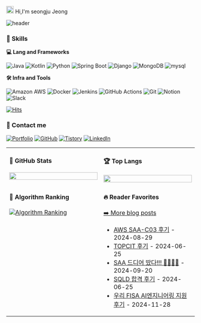 <img src='https://x.tw93.fun/images/hi.gif' alt='Hi' width="20"/> Hi,I'm seongju Jeong

![header](https://capsule-render.vercel.app/api?type=waving&color=gradient&height=200&text=Challenging+Data+Engineer&fontSize=50&fontAlign=50&fontAlignY=40&desc=Passion%2C+Challenge%2C+Sincerity&descSize=20&descAlign=50&descAlignY=60)





### 🦾 Skills

**💻 Lang and Frameworks**

![Java](https://img.shields.io/badge/Java-000000.svg?&style=for-the-badge) 
![Kotlin](https://img.shields.io/badge/kotlin-7F52FF.svg?&style=for-the-badge&logo=kotlin&logoColor=white) 
![Python](https://img.shields.io/badge/python-3776AB.svg?&style=for-the-badge&logo=python&logoColor=white) 
![Spring Boot](https://img.shields.io/badge/springboot-6DB33F.svg?&style=for-the-badge&logo=springboot&logoColor=white) 
![Django](https://img.shields.io/badge/django-092E20.svg?&style=for-the-badge&logo=django&logoColor=white) 
![MongoDB](https://img.shields.io/badge/mongodb-47A248.svg?&style=for-the-badge&logo=mongodb&logoColor=white) 
![mysql](https://img.shields.io/badge/mysql-4479A1.svg?&style=for-the-badge&logo=mysql&logoColor=white)


**🛠️ Infra and Tools**

![Amazon AWS](https://img.shields.io/badge/amazonaws-232F3E.svg?&style=for-the-badge&logo=amazonaws&logoColor=white) 
![Docker](https://img.shields.io/badge/docker-2496ED.svg?&style=for-the-badge&logo=docker&logoColor=white) 
![Jenkins](https://img.shields.io/badge/jenkins-D24939.svg?&style=for-the-badge&logo=jenkins&logoColor=white) 
![GitHub Actions](https://img.shields.io/badge/githubactions-2088FF.svg?&style=for-the-badge&logo=githubactions&logoColor=white) 
![Git](https://img.shields.io/badge/git-F05032.svg?&style=for-the-badge&logo=git&logoColor=white) 
![Notion](https://img.shields.io/badge/notion-000000.svg?&style=for-the-badge&logo=notion&logoColor=white) 
![Slack](https://img.shields.io/badge/slack-4A154B.svg?&style=for-the-badge&logo=slack&logoColor=white)



[![Hits](https://hits.seeyoufarm.com/api/count/incr/badge.svg?url=https%3A%2F%2Fgithub.com%2Fseongjju%2Fhit-counter&count_bg=%23327B6F&title_bg=%23555555&icon=&icon_color=%23E7E7E7&title=views&edge_flat=false)](https://hits.seeyoufarm.com)

### 👋 Contact me 

[![Portfolio](https://img.shields.io/badge/portfolio-000000.svg?&style=for-the-badge&logo=portfolio&logoColor=white)](https://www.seongjudev.link) 
[![GitHub](https://img.shields.io/badge/github-181717.svg?&style=for-the-badge&logo=github&logoColor=white)](https://github.com/seongjju)
[![Tistory](https://img.shields.io/badge/tistory-000000.svg?&style=for-the-badge&logo=tistory&logoColor=white)](https://koreatstm.tistory.com/)
[![LinkedIn](https://img.shields.io/badge/linkedin-%230077B5.svg?&style=for-the-badge&logo=linkedin&logoColor=white)](https://www.linkedin.com/in/%EC%84%B1%EC%A3%BC-%EC%A0%95-3a232b307/)


<table width="960px">
<tr>

<td valign="top" width="50%">

#### 📝 GitHub Stats

<img src="https://github-readme-stats.vercel.app/api?username=seongjju&theme=tokyonight&show_icons=true" width="100%" />
</td>

<td valign="top" width="50%">

#### 🏆 Top Langs

<img src="https://github-readme-stats.vercel.app/api/top-langs/?username=seongjju&exclude_repo=seongjju.github.io&layout=compact&theme=tokyonight" width="100%" />
</td>

</tr>
<tr>
<td valign="top" width="50%">

#### 🚩 Algorithm Ranking

[![Algorithm Ranking](https://mazassumnida.wtf/api/v2/generate_badge?boj=koreatstm)](https://solved.ac/profile/koreatstm)

</td>  
<td valign="top" width="50%">

#### 🔥 Reader Favorites
<p><a href="https://koreatstm.tistory.com/">➡️ More blog posts</a></p>

<!-- blog starts -->
* <a href='https://koreatstm.tistory.com/158' target='_blank'>AWS SAA-C03 후기</a> - 2024-08-29
* <a href='https://koreatstm.tistory.com/147' target='_blank'>TOPCIT 후기</a> - 2024-06-25
* <a href='https://koreatstm.tistory.com/194' target='_blank'>SAA 드디어 땄다!!! 🥳🥳🥳🥳</a> - 2024-09-20
* <a href='https://koreatstm.tistory.com/146' target='_blank'>SQLD 합격 후기</a> - 2024-06-25
* <a href='https://koreatstm.tistory.com/210' target='_blank'>우리 FISA AI엔지니어링 지원 후기</a> - 2024-11-28


<!-- blog ends -->

</td>

</tr>

</table>
